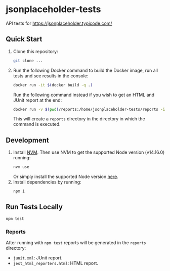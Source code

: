 # jsonplaceholder-tests

API tests for https://jsonplaceholder.typicode.com/

## Quick Start
1. Clone this repository:
    ```sh
    git clone ...
    ```
1. Run the following Docker command to build the Docker image, run all tests and see results in the console:
    ```sh
    docker run -it $(docker build -q .)
    ```
    
    Run the following command instead if you wish to get an HTML and JUnit report at the end:
    ```sh
    docker run -v $(pwd)/reports:/home/jsonplaceholder-tests/reports -it $(docker build -q .)
    ```
    This will create a `reports` directory in the directory in which the command is executed.

## Development
1. Install [NVM](https://github.com/nvm-sh/nvm). Then use NVM to get the supported Node version (v14.16.0) running:
    ```sh
    nvm use
    ```
    Or simply install the supported Node version [here](https://nodejs.org/dist/v14.16.0/).
1. Install dependencies by running:
    ```sh
    npm i
    ```

## Run Tests Locally
```sh
npm test
```

### Reports

After running with `npm test` reports will be generated in the `reports` directory:

-   `junit.xml`: JUnit report.
-   `jest_html_reporters.html`: HTML report.
